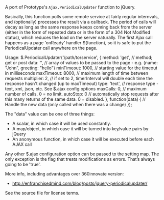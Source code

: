 A port of Prototype's `Ajax.PeriodicalUpdater` function to jQuery.

Basically, this function polls some remote service at fairly regular internvals,
and (optionally) processes the result via a callback.  The period of calls will
decay as long as the same response keeps coming back from the server (either in
the form of repeated data or in the form of a 304 Not Modified status), which
reduces the load on the server naturally.   The first Ajax call happens as a page
'onReady' handler $(function), so it is safe to put the PeriodicalUpdater call
anywhere on the page.

Usage:
    $.PeriodicalUpdater('/path/to/service', {
        method: 'get',          // method; get or post
	      data: '', 		          // array of values to be passed to the page - e.g. {name: "John", greeting: "hello"}
	      minTimeout: 1000,       // starting value for the timeout in milliseconds
	      maxTimeout: 8000,       // maximum length of time between requests
	      multiplier: 2,          // if set to 2, timerInterval will double each time the response hasn't changed (up to maxTimeout)
	      type: 'text',           // response type - text, xml, json, etc.  See $.ajax config options
        maxCalls: 0,            // maximum number of calls. 0 = no limit.
        autoStop: 0             // automatically stop requests after this many returns of the same data. 0 = disabled.
    }, function(data) {
	      // Handle the new data (only called when there was a change)
    });

The "data" value can be one of three things:

* A scalar, in which case it will be used constantly.
* A map/object, in which case it will be turned into key/value pairs by jQuery
* An anonymous function, in which case it will be executed before each AJAX call

Any other $.ajax configuration option can be passed to the setting map.  The
only exception is the flag that treats modifications as errors. That’s always
going to be 'true'.

More info, including advantages over 360innovate version:

* http://enfranchisedmind.com/blog/posts/jquery-periodicalupdater/

See the source file for license terms.
